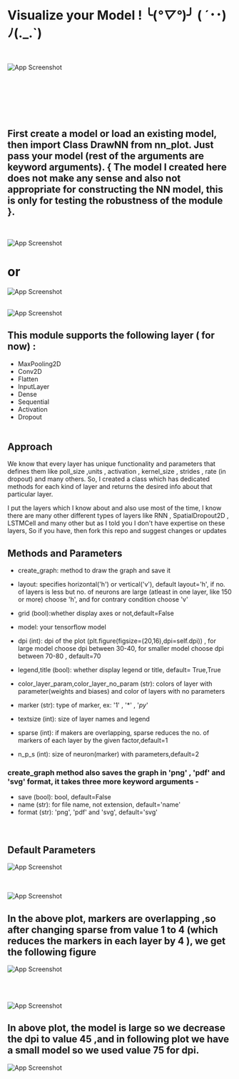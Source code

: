 # Visualize your Model ! ╰(*°▽°*)╯    ( ´･･)ﾉ(._.`) 
<br>

![App Screenshot](res/2.png)
<br><br><br>


<br><br><br>

## First create a model or load an existing model, then import Class DrawNN from nn_plot. Just pass your model (rest of the arguments are keyword arguments). { The model I created here does not make any sense and also not appropriate for constructing the NN model, this is only for testing the robustness of the module }.
<br>

![App Screenshot](res/model.PNG)
# or
![App Screenshot](res/model3.PNG)
<br><br>

![App Screenshot](res/model2.PNG)


## This module supports the following layer ( for now) :
- MaxPooling2D
- Conv2D
- Flatten
- InputLayer
- Dense
- Sequential
- Activation
- Dropout
<br><br>

## Approach  <br>
We know that every layer has unique functionality and parameters that defines them like poll_size ,units , activation , kernel_size , strides , rate (in dropout) and many others. So, I created a class which has dedicated methods for each kind of layer and returns the desired info about that particular layer. 

I put the layers which I know about and also use most of the time, I know there are many other different types of layers like RNN , SpatialDropout2D , LSTMCell and many other but as I told you I don't have expertise on these layers, So if you have, then fork this repo and suggest changes or updates

## Methods and Parameters
- create_graph: method to draw the graph and save it
- layout: specifies horizontal('h') or vertical('v'), default layout='h', if no. of layers is  less but no. of neurons are large (atleast in one layer, like 150 or more) choose 'h', and for contrary condition choose 'v'

- grid (bool):whether display axes or not,default=False

- model: your tensorflow model

- dpi (int): dpi of the plot (plt.figure(figsize=(20,16),dpi=self.dpi)) , for large model choose dpi between 30-40, for smaller model choose dpi between 70-80 , default=70

- legend,title (bool): whether display legend or title, default= True,True

- color_layer_param,color_layer_no_param (str): colors of layer with parameter(weights and biases) and color of layers with no parameters

- marker (str): type of marker, ex: '1' , '*' , '$py$'

- textsize (int): size of layer names and legend

- sparse (int): if makers are overlapping, sparse reduces the no. of markers of each layer by the given factor,default=1

- n_p_s (int): size of neuron(marker) with parameters,default=2



### create_graph method also saves the graph in 'png' , 'pdf' and 'svg' format, it takes three more keyword arguments -

- save (bool): bool, default=False
- name (str):  for file name, not extension, default='name'
- format (str): 'png', 'pdf' and 'svg', default='svg'
<br><br><br>

## Default Parameters

![App Screenshot](res/model5.PNG)
<br><br><br>

![App Screenshot](res/3.png)
## In the above plot, markers are overlapping ,so after changing sparse from value 1 to 4 (which reduces the markers in each layer by 4 ), we get the following figure
![App Screenshot](res/4.png)
<br><br><br><br>

![App Screenshot](res/6.png)
## In above plot, the model is large so we decrease the dpi to value 45 ,and in following plot we have a small model so we used value 75 for dpi.
![App Screenshot](res/5.png)